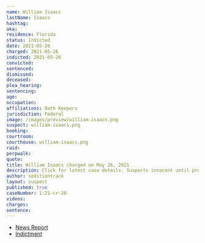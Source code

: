 ```yaml
---
name: William Isaacs
lastName: Isaacs
hashtag:
aka:
residence: Florida
status: Indicted
date: 2021-05-26
charged: 2021-05-26
indicted: 2021-05-26
convicted: 
sentenced: 
dismissed: 
deceased:
plea_hearing:
sentencing:
age:
occupation:
affiliations: Oath Keepers
jurisdiction: Federal
image: /images/preview/william-isaacs.png
suspect: william-isaacs.png
booking:
courtroom:
courthouse: william-isaacs.png
raid:
perpwalk:
quote:
title: William Isaacs charged on May 26, 2021
description: Click for latest case details. Suspects innocent until proven guilty.
author: seditiontrack
layout: suspect
published: true
caseNumber: 1:21-cr-28
videos:
charges:
sentence:
---
```

- [News Report](https://www.clickorlando.com/news/local/2021/05/31/grand-jury-indicts-kissimmee-man-for-alleged-role-in-capitol-riot/)
- [Indictment](https://www.justice.gov/usao-dc/press-release/file/1422696/download)
